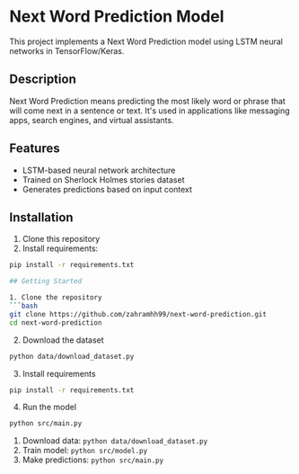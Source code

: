 # Next Word Prediction Model

This project implements a Next Word Prediction model using LSTM neural networks in TensorFlow/Keras.

## Description
Next Word Prediction means predicting the most likely word or phrase that will come next in a sentence or text. It's used in applications like messaging apps, search engines, and virtual assistants.

## Features
- LSTM-based neural network architecture
- Trained on Sherlock Holmes stories dataset
- Generates predictions based on input context

## Installation
1. Clone this repository
2. Install requirements:
```bash
pip install -r requirements.txt

## Getting Started

1. Clone the repository
```bash
git clone https://github.com/zahramhh99/next-word-prediction.git
cd next-word-prediction
```

2. Download the dataset
```bash
python data/download_dataset.py
```

3. Install requirements
```bash
pip install -r requirements.txt
```

4. Run the model
```bash
python src/main.py
```
1. Download data: `python data/download_dataset.py`
2. Train model: `python src/model.py`
3. Make predictions: `python src/main.py`

